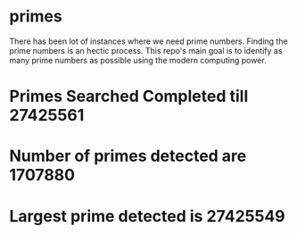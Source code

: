 # primes
There has been lot of instances where we need prime numbers. Finding the prime numbers is an hectic process. This repo's main goal is to identify as many prime numbers as possible using the modern computing power.

# Primes Searched Completed till 27425561
# Number of primes detected are 1707880
# Largest prime detected is 27425549

